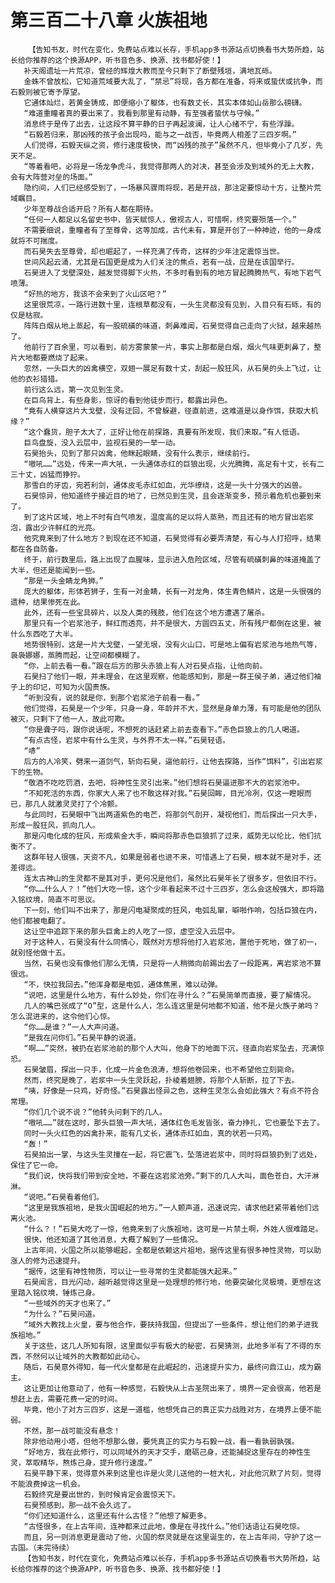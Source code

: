# 第三百二十八章 火族祖地
        【告知书友，时代在变化，免费站点难以长存，手机app多书源站点切换看书大势所趋，站长给你推荐的这个换源APP，听书音色多、换源、找书都好使！】
       补天阁遗址一片荒凉，曾经的辉煌大教而至今只剩下了断壁残垣，满地瓦砾。
       金蛛不曾放松，它知道荒域要大乱了，“禁忌”将现，各方都在准备，将来或蛰伏或抗争，而石毅则被它寄予厚望。
       它通体灿烂，若黄金铸成，即便缩小了躯体，也有数丈长，其实本体如山岳那么磅礴。
       “难道重瞳者真的要出来了，我看到那里有动静，有至强者蛰伏与守候。”
       消息终于是传了出去，让这段不算平静的日子再起波澜，让人心绪不宁，有些浮躁。
       “石毅若归来，那凶残的孩子会出现吗，能与之一战否，毕竟两人相差了三四岁啊。”
       人们觉得，石毅天纵之资，修行速度极快，而“凶残的孩子”虽然不凡，但毕竟小了几岁，先天不足。
       “等着看吧，必将是一场龙争虎斗，我觉得那两人的对决，甚至会涉及到域外的无上大教，会有大阵营对垒的场面。”
       隐约间，人们已经感受到了，一场暴风骤雨将现，若是开战，那注定要惊动十方，让整片荒域瞩目。
       少年至尊战合适开启？所有人都在期待。
       “任何一人都足以名留史书中，皆天赋惊人，傲视古人，可惜啊，终究要殒落一个。”
       不需要细说，重瞳者有了至尊骨，这等加成，古代未有，算是开创了一种神迹，他的一身成就将不可揣度。
       而石昊失去至尊骨，却也崛起了，一样充满了传奇，这样的少年注定震惊当世。
       世间风起云涌，尤其是石国更是成为人们关注的焦点，若有一战，应是在该国举行。
       石昊进入了戈壁深处，越发觉得脚下火热，不多时看到有的地方冒起腾腾热气，有地下岩气喷薄。
       “好热的地方，我该不会来到了火山区吧？”
       这里很荒凉，一路行进数十里，连根草都没有，一头生灵都没有见到，入目只有石砾，有的仅是枯寂。
       阵阵白烟从地上蒸起，有一股硫磺的味道，刺鼻难闻，石昊觉得自己走向了火狱，越来越热了。
       他前行了百余里，可以看到，前方雾蒙蒙一片，事实上那都是白烟，烟火气味更刺鼻了，整片大地都要燃烧了起来。
       忽然，一头巨大的凶禽横空，双翅一展足有数十丈，刮起一股狂风，从石昊的头上飞过，让他的衣衫猎猎。
       前行这么远，第一次见到生灵。
       在巨鸟背上，有些身影，惊讶的看到他徒步而行，都露出异色。
       “竟有人横穿这片大戈壁，没有迂回，不曾躲避，径直前进，这难道是以身作饵，获取大机缘？”
       “这个蠢货，胆子太大了，正好让他在前探路，真要有所发现，我们来取。”有人低语。
       巨鸟盘旋，没入云层中，监视石昊的一举一动。
       石昊抬头，见到了那只凶禽，他眯起眼睛，没有什么表示，继续前行。
       “嗷吼……”远处，传来一声大吼，一头通体赤红的巨狼出现，火光腾腾，高足有十丈，长有二三十丈，凶猛而狰狞。
       那雪白的牙齿，宛若利剑，通体皮毛赤红如血，光华缭绕，这是一头十分强大的凶兽。
       石昊惊异，他知道终于接近目的地了，已然见到生灵，且会逐渐变多，预示着危机也要到来了。
       到了这片区域，地上不时有白气喷发，温度高的足以将人蒸熟，而且还有的地方冒出岩浆泡，露出少许鲜红的光亮。
       他究竟来到了什么地方？到现在还不知道，石昊觉得有必要弄清楚，有心与人打招呼，结果都在各自防备。
       终于，前行数里后，路上出现了血腥味，显示进入危险区域，尽管有硫磺刺鼻的味道掩盖了大半，但还是能闻到一些。
       “那是一头金睛龙角狮。”
       庞大的躯体，形体若狮子，生有一对金睛，长有一对龙角，体生青色鳞片，这是一头很强的遗种，结果惨死在此。
       此外，还有一些宝具碎片，以及人类的残肢，他们在这个地方遭遇了屠杀。
       那里只有一个岩浆池子，鲜红而透亮，并不是很大，方圆四五丈，所有残尸都倒在这里，被什么东西吃了大半。
       地势很特别，这是一片大戈壁，一望无垠，没有火山口，可是地上偏有岩浆池与地热气等，袅袅娜娜，蒸腾而起，让空间都模糊了。
       “你，上前去看一看。”跟在后方的那头赤狼上有人对石昊点指，让他向前。
       石昊扫了他们一眼，并未理会，在这里观察，他能感知到，那是一群王侯子弟，通过他们袖子上的印记，可知为火国贵族。
       “听到没有，说的就是你，到那个岩浆池子前看一看。”
       他们觉得，石昊是一个少年，只身一身，年龄并不大，显然是身单力薄，有可能是他的团队被灭，只剩下了他一人，故此可欺。
       “你是聋子吗，跟你说话呢，不想死的话赶紧上前去查看下。”赤色巨狼上的几人喝道。
       “有点古怪，岩浆中有什么生灵，与外界不太一样。”石昊轻语。
       “哧”
       后方的人冷笑，劈来一道剑气，斩向石昊，逼他前行，让他去探路，当作“饵料”，引出岩浆下的生物。
       “敬酒不吃吃罚酒，去吧，将神性生灵引出来。”他们想将石昊逼进那不大的岩浆池中。
       “不知死活的东西，你家大人来了也不敢这样对我。”石昊回眸，目光冷冽，仅这一瞪眼而已，那几人就激灵灵打了个冷颤。
       与此同时，石昊眼中飞出两道紫色的电芒，将那剑气剖开，凝视他们，而后探出一只大手，形成一股狂风，抓向几人。
       那是闪电化成的狂风，形成紫金大手，瞬间将那赤色巨狼抓了过来，威势无以伦比，他们抗衡不了。
       这群年轻人很强，天资不凡，如果是弱者也进不来，可惜遇上了石昊，根本就不是对手，还差得远。
       连太古神山的生灵都不是其对手，更何况是他们，虽然比石昊年长了很多岁，但依旧不行。
       “你……什么人？！”他们大吃一惊，这个少年看起来不过十三四岁，怎么会这般强大，即将踏入铭纹境，简直不可思议。
       下一刻，他们叫不出来了，那是闪电凝聚成的狂风，电弧乱窜，噼啪作响，包括巨狼在内，他们都被电翻了。
       这让空中追踪下来的那头巨禽上的人吃了一惊，虚空没入云层中。
       对于这种人，石昊没有什么同情心，既然对方想将他打入岩浆池，置他于死地，做了初一，就别怪他做十五。
       当然，石昊也没有像他们那么无情，只是将一人稍微向前踢出去了一段距离，离岩浆池不算很远。
       “不，快拉我回去。”他浑身都是电弧，通体焦黑，难以动弹。
       “说吧，这里是什么地方，有什么妙处，你们在寻什么？”石昊简单而直接，要了解情况。
       几人的嘴巴张成了“O”型，这是什么人，怎么连这里是何地都不知道，他不是火族子弟吗？怎么混进来的，这令他们心惊。
       “你……是谁？”一人大声问道。
       “是我在问你们。”石昊平静的说道。
       “啊……”突然，被扔在岩浆池前的那个人大叫，他身下的地面下沉，径直向岩浆坠去，充满惊恐。
       石昊皱眉，探出一只手，化成一片金色浪涛，想将他卷回来，也不希望他立刻毙命。
       然而，终究是晚了，岩浆中一头生灵跃起，扑棱着翅膀，将那个人斩断，拉了下去。
       “咦，好像是一只鸡，好奇怪。”石昊露出怪异之色，这种生灵怎么会如此强大？有点不符合常理。
       “你们几个说不说？”他转头问剩下的几人。
       “嗷吼……”就在这时，那头巨狼一声大吼，通体红色毛发皆张，奋力挣扎，它也要坠下去了。
       同时一头火红色的凶禽扑来，能有几丈长，通体赤红如血，真的状若一只鸡。
       “轰！”
       石昊拍出一掌，与这头生灵撞在一起，将它震飞，坠落进岩浆中，同时将巨狼扔到了远处，保住了它一命。
       “我们说，快将我们带到安全地，不要在这岩浆池旁。”剩下的几人大叫，面色苍白，大汗淋淋。
       “说吧。”石昊看着他们。
       “这里是我族祖地，是我火国崛起的地方。”一人颤声道，迅速说完，请求他赶紧带着他们远离火池。
       “什么？！”石昊大吃了一惊，他竟来到了火族祖地，这可是一片禁土啊，外姓人很难踏足。
       很快，他还知道了其他消息，大概了解到了一些情况。
       上古年间，火国之所以能够崛起，全都是依赖这片祖地，据传这里有很多神性灵物，可以助涨人的修为迅速提升。
       “据传，这里有神性物质，可以让一些寻常的生灵都能强大起来。”
       石昊闻言，目光闪动，越听越觉得这里是一处理想的修行地，他要突破化灵极境，更想在这里踏入铭纹境，锤炼己身。
       “一些域外的天才也来了。”
       “为什么？”石昊问道。
       “域外大教找上火皇，要与他合作，要扶持我国，但提出了一些条件，想让他们的弟子进我族祖地。”
       关于这些，这几人所知有限，这里面似乎有极大的秘密，石昊猜测，此地多半有了不得的东西，不然何以让域外的大教都如此动心。
       随后，石昊意外得知，每一代火皇都是在此崛起的，迅速提升实力，最终问鼎江山，成为霸主。
       这让更加让他意动了，他有一种感觉，石毅快从上古圣院出来了，境界一定会很高，他若是想赶上去，需要花费一定的时间。
       毕竟，他小了对方三四岁，这是一道槛，他想凭自己的真正实力战胜对方，在境界上便不能弱。
       不然，那一战可能没有悬念！
       除非他动用小塔，但他不想那么做，要凭真正的实力与石毅一战，看一看孰弱孰强。
       “好地方，我在此修行，可以同域外的天才交手，磨砺己身，还能捕捉这里存在的神性生灵，萃取精华，熬炼己身，提升修行速度。”
       石昊平静下来，觉得意外来到这里也许是火灵儿送他的一桩大礼，对此他沉默了片刻，觉得不能浪费掉这一机会。
       石毅终究是要出世的，到时候肯定会震惊天下。
       石昊预感到，那一战不会久远了。
       “你们还知道什么，这里还有什么古怪？”他想了解更多。
       “古怪很多，在上古年间，连神都来过此地，像是在寻找什么。”他们话语让石昊吃惊。
       而且，另一则消息更是震动了他，火国的祭灵就是在这里诞生的，在上古年间，守护了这一古国。（未完待续）
       【告知书友，时代在变化，免费站点难以长存，手机app多书源站点切换看书大势所趋，站长给你推荐的这个换源APP，听书音色多、换源、找书都好使！】